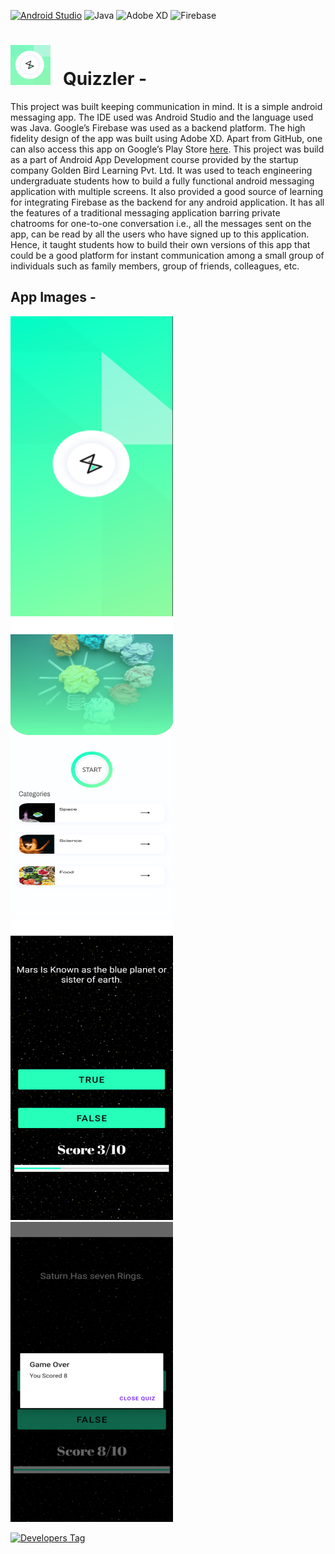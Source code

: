 [![Android Studio](https://img.shields.io/badge/Android%20Studio-3DDC84.svg?style=for-the-badge&logo=android-studio&logoColor=white)](https://developer.android.com/studio)
![Java](https://img.shields.io/badge/java-%23ED8B00.svg?style=for-the-badge&logo=java&logoColor=white)
![Adobe XD](https://img.shields.io/badge/Adobe%20XD-470137?style=for-the-badge&logo=Adobe%20XD&logoColor=#FF61F6)
![Firebase](https://img.shields.io/badge/firebase-%23039BE5.svg?style=for-the-badge&logo=firebase)


# <img width="64" height="64" src="./.extra/Logo.png"> &nbsp; Quizzler -

This project was built keeping communication in mind. It is a simple android messaging app. The IDE used was Android Studio and the language used was Java. Google’s Firebase was used as a backend platform. The high fidelity design of the app was built using Adobe XD. Apart from GitHub, one can also access this app on Google’s Play Store [here](https://play.google.com/store/apps/details?id=com.dbc.viibez_messagingapp). This project was build as a part of Android App Development course provided by the startup company Golden Bird Learning Pvt. Ltd. It was used to teach engineering undergraduate students how to build a fully functional android messaging application with multiple screens. It also provided a good source of learning for integrating Firebase as the backend for any android application. It has all the features of a traditional messaging application barring private chatrooms for one-to-one conversation i.e., all the messages sent on the app, can be read by all the users who have signed up to this application. Hence, it taught students how to build their own versions of this app that could be a good platform for instant communication among a small group of individuals such as family members, group of friends, colleagues, etc.

## App Images -

<p align="center">

<img width="260" height="480" src="./.extra/Flash_Screen.png"> &nbsp; &nbsp;
<img width="260" height="480" src="./.extra/Main_Screen.png"><br>
<img width="260" height="480" src="./.extra/QuesScreen_1.png"> &nbsp; &nbsp;
<img width="260" height="480" src="./.extra/QuesScreen_2.png"><br>

[![Developers Tag]( https://img.shields.io/badge/Developer-anuragagarwal96-black.svg )]( https://github.com/anuragagarwal97 )<br>


